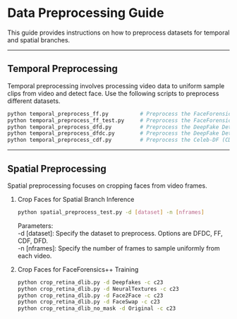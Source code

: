 # Data Preprocessing Guide

This guide provides instructions on how to preprocess datasets for temporal and spatial branches. 

---

## Temporal Preprocessing

Temporal preprocessing involves processing video data to uniform sample clips from video and detect face. Use the following scripts to preprocess different datasets.

```bash
python temporal_preprocess_ff.py          # Preprocess the FaceForensics++ (FF++) training set
python temporal_preprocess_ff_test.py     # Preprocess the FaceForensics++ (FF++) and Fsh test sets
python temporal_preprocess_dfd.py         # Preprocess the DeepFake Detection (DFD) dataset
python temporal_preprocess_dfdc.py        # Preprocess the DeepFake Detection Challenge (DFDC) dataset
python temporal_preprocess_cdf.py         # Preprocess the Celeb-DF (CDF) dataset
```

---

## Spatial Preprocessing
Spatial preprocessing focuses on cropping faces from video frames.
1. Crop Faces for Spatial Branch Inference
    ```bash
    python spatial_preprocess_test.py -d [dataset] -n [nframes]
    ```
    Parameters:             
    -d [dataset]: Specify the dataset to preprocess. Options are DFDC, FF, CDF, DFD.                
    -n [nframes]: Specify the number of frames to sample uniformly from each video.

2. Crop Faces for FaceForensics++ Training
    ```bash
    python crop_retina_dlib.py -d Deepfakes -c c23
    python crop_retina_dlib.py -d NeuralTextures -c c23
    python crop_retina_dlib.py -d Face2Face -c c23
    python crop_retina_dlib.py -d FaceSwap -c c23
    python crop_retina_dlib_no_mask -d Original -c c23
    ```